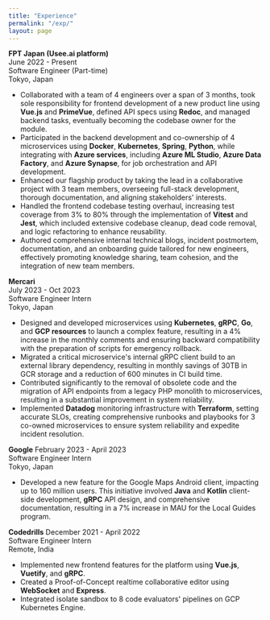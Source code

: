 ```yaml
---
title: "Experience"
permalink: "/exp/"
layout: page
---
```

**FPT Japan (Usee.ai platform)**  
June 2022 - Present  
Software Engineer (Part-time)  
Tokyo, Japan

- Collaborated with a team of 4 engineers over a span of 3 months, took sole responsibility for frontend development of a new product line using **Vue.js** and **PrimeVue**, defined API specs using **Redoc**, and managed backend tasks, eventually becoming the codebase owner for the module.
- Participated in the backend development and co-ownership of 4 microservices using **Docker**, **Kubernetes**, **Spring**, **Python**, while integrating with **Azure services**, including **Azure ML Studio**, **Azure Data Factory**, and **Azure Synapse**, for job orchestration and API development.
- Enhanced our flagship product by taking the lead in a collaborative project with 3 team members, overseeing full-stack development, thorough documentation, and aligning stakeholders' interests.
- Handled the frontend codebase testing overhaul, increasing test coverage from 3% to 80% through the implementation of **Vitest** and **Jest**, which included extensive codebase cleanup, dead code removal, and logic refactoring to enhance reusability.
- Authored comprehensive internal technical blogs, incident postmortem, documentation, and an onboarding guide tailored for new engineers, effectively promoting knowledge sharing, team cohesion, and the integration of new team members.

**Mercari**  
July 2023 - Oct 2023  
Software Engineer Intern  
Tokyo, Japan

- Designed and developed microservices using **Kubernetes**, **gRPC**, **Go**, and **GCP resources** to launch a complex feature, resulting in a 4% increase in the monthly comments and ensuring backward compatibility with the preparation of scripts for emergency rollback.
- Migrated a critical microservice's internal gRPC client build to an external library dependency, resulting in monthly savings of 30TB in GCR storage and a reduction of 600 minutes in CI build time.
- Contributed significantly to the removal of obsolete code and the migration of API endpoints from a legacy PHP monolith to microservices, resulting in a substantial improvement in system reliability.
- Implemented **Datadog** monitoring infrastructure with **Terraform**, setting accurate SLOs, creating comprehensive runbooks and playbooks for 3 co-owned microservices to ensure system reliability and expedite incident resolution.

**Google**
February 2023 - April 2023  
Software Engineer Intern  
Tokyo, Japan

- Developed a new feature for the Google Maps Android client, impacting up to 160 million users. This initiative involved **Java** and **Kotlin** client-side development, **gRPC** API design, and comprehensive documentation, resulting in a 7% increase in MAU for the Local Guides program.

**Codedrills**
December 2021 - April 2022  
Software Engineer Intern  
Remote, India

- Implemented new frontend features for the platform using **Vue.js**, **Vuetify**, and **gRPC**.
- Created a Proof-of-Concept realtime collaborative editor using **WebSocket** and **Express**.
- Integrated isolate sandbox to 8 code evaluators' pipelines on GCP Kubernetes Engine.

